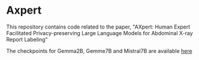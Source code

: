 # Axpert
This repository contains code related to the paper, "AXpert: Human Expert Facilitated Privacy-preserving Large Language Models for Abdominal X-ray Report Labeling"

The checkpoints for Gemma2B, Gemme7B and Mistral7B are available [here](https://drive.google.com/drive/folders/1qXgYmgZwRa-N_TkXybIwtIMvhHnJLSq6?usp=drive_link)


